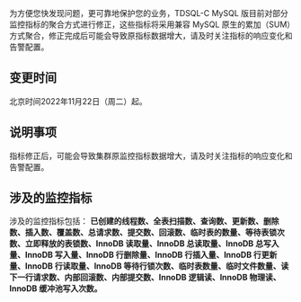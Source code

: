 为方便您快发现问题，更可靠地保护您的业务，TDSQL-C MySQL 版目前对部分监控指标的聚合方式进行修正，这些指标将采用兼容 MySQL 原生的累加（SUM）方式聚合，修正完成后可能会导致原指标数据增大，请及时关注指标的响应变化和告警配置。

## 变更时间
北京时间2022年11月22日（周二）起。

## 说明事项
指标修正后，可能会导致集群原监控指标数据增大，请及时关注指标的响应变化和告警配置。

## 涉及的监控指标
涉及的监控指标包括：
**已创建的线程数、全表扫描数、查询数、更新数、删除数、插入数、覆盖数、总请求数、提交数、回滚数、临时表的数量、等待表锁次数、立即释放的表锁数、InnoDB 读取量、InnoDB 总读取量、InnoDB 总写入量、InnoDB 写入量、InnoDB 行删除量、InnoDB 行插入量、InnoDB 行更新量、InnoDB 行读取量、InnoDB 等待行锁次数、临时表数量、临时文件数量、读下一行请求数、内部回滚数、内部提交数、InnoDB 逻辑读、InnoDB 物理读、InnoDB 缓冲池写入次数。**
